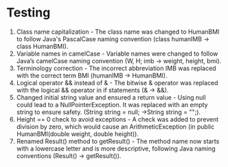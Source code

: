 # Testing
1) Class name capitalization - The class name was changed to HumanBMI to follow Java's PascalCase naming convention (class humanIMB -> class HumanBMI).
2) Variable names in camelCase - Variable names were changed to follow Java’s camelCase naming convention (W, H; imb -> weight, height, bmi).
3) Terminology correction - The incorrect abbreviation IMB was replaced with the correct term BMI (humanIMB -> HumanBMI).
4) Logical operator && instead of & - The bitwise & operator was replaced with the logical && operator in if statements (& -> &&).
5) Changed initial string value and ensured a return value - Using null could lead to a NullPointerException. It was replaced with an empty string to ensure safety. (String string = null; ->String string = "";).
6) Height == 0 check to avoid exceptions - A check was added to prevent division by zero, which would cause an ArithmeticException (in public HumanBMI(double weight, double height)).
7) Renamed Result() method to getResult() - The method name now starts with a lowercase letter and is more descriptive, following Java naming conventions (Result() -> getResult()).

